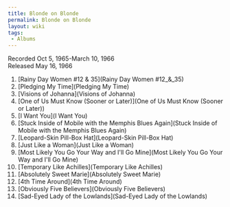 ```yaml
---
title: Blonde on Blonde
permalink: Blonde on Blonde
layout: wiki
tags:
 - Albums
---
```


Recorded Oct 5, 1965-March 10, 1966  
Released May 16, 1966

1.  [Rainy Day Women \#12 &amp;
    35](Rainy Day Women #12_&amp;_35)
2.  [Pledging My Time](Pledging My Time)
3.  [Visions of Johanna](Visions of Johanna)
4.  [One of Us Must Know (Sooner or
    Later)](One of Us Must Know (Sooner or Later))
5.  [I Want You](I Want You)
6.  [Stuck Inside of Mobile with the Memphis Blues
    Again](Stuck Inside of Mobile with the Memphis Blues Again)
7.  [Leopard-Skin Pill-Box Hat](Leopard-Skin Pill-Box Hat)
8.  [Just Like a Woman](Just Like a Woman)
9.  [Most Likely You Go Your Way and I'll Go
    Mine](Most Likely You Go Your Way and I'll Go Mine)
10. [Temporary Like Achilles](Temporary Like Achilles)
11. [Absolutely Sweet Marie](Absolutely Sweet Marie)
12. [4th Time Around](4th Time Around)
13. [Obviously Five Believers](Obviously Five Believers)
14. [Sad-Eyed Lady of the
    Lowlands](Sad-Eyed Lady of the Lowlands)

